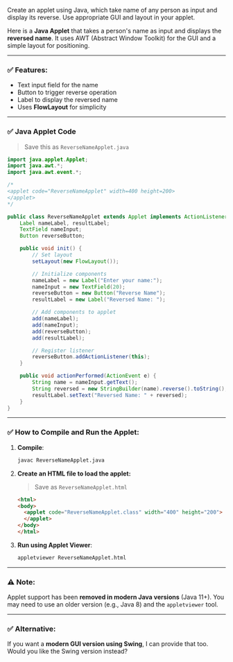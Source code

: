 Create an applet using Java, which take name of any person as 
input and display its reverse. Use appropriate GUI and layout in your applet.

Here is a **Java Applet** that takes a person's name as input and displays the **reversed name**. It uses AWT (Abstract Window Toolkit) for the GUI and a simple layout for positioning.

---

### ✅ Features:

* Text input field for the name
* Button to trigger reverse operation
* Label to display the reversed name
* Uses **FlowLayout** for simplicity

---

### ✅ Java Applet Code

> Save this as `ReverseNameApplet.java`

```java
import java.applet.Applet;
import java.awt.*;
import java.awt.event.*;

/*
<applet code="ReverseNameApplet" width=400 height=200>
</applet>
*/

public class ReverseNameApplet extends Applet implements ActionListener {
    Label nameLabel, resultLabel;
    TextField nameInput;
    Button reverseButton;

    public void init() {
        // Set layout
        setLayout(new FlowLayout());

        // Initialize components
        nameLabel = new Label("Enter your name:");
        nameInput = new TextField(20);
        reverseButton = new Button("Reverse Name");
        resultLabel = new Label("Reversed Name: ");

        // Add components to applet
        add(nameLabel);
        add(nameInput);
        add(reverseButton);
        add(resultLabel);

        // Register listener
        reverseButton.addActionListener(this);
    }

    public void actionPerformed(ActionEvent e) {
        String name = nameInput.getText();
        String reversed = new StringBuilder(name).reverse().toString();
        resultLabel.setText("Reversed Name: " + reversed);
    }
}
```

---

### ✅ How to Compile and Run the Applet:

1. **Compile**:

   ```bash
   javac ReverseNameApplet.java
   ```

2. **Create an HTML file to load the applet:**

   > Save as `ReverseNameApplet.html`

   ```html
   <html>
   <body>
     <applet code="ReverseNameApplet.class" width="400" height="200">
     </applet>
   </body>
   </html>
   ```

3. **Run using Applet Viewer**:

   ```bash
   appletviewer ReverseNameApplet.html
   ```

---

### ⚠ Note:

Applet support has been **removed in modern Java versions** (Java 11+). You may need to use an older version (e.g., Java 8) and the `appletviewer` tool.

---

### ✅ Alternative:

If you want a **modern GUI version using Swing**, I can provide that too. Would you like the Swing version instead?
